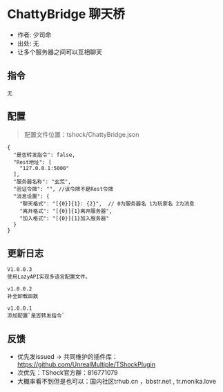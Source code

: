 # ChattyBridge 聊天桥

- 作者: 少司命
- 出处: 无
- 让多个服务器之间可以互相聊天


## 指令
```
无
```
## 配置
> 配置文件位置：tshock/ChattyBridge.json
```json5
{
  "是否转发指令": false,
  "Rest地址": [
    "127.0.0.1:5000"
  ],
  "服务器名称": "玄荒",
  "验证令牌": "", //该令牌不是Rest令牌
  "消息设置": {
    "聊天格式": "[{0}]{1}: {2}",  // 0为服务器名 1为玩家名 2为消息
    "离开格式": "[{0}]{1}离开服务器",
    "加入格式": "[{0}]{1}加入服务器"
  }
}
```

## 更新日志

```
V1.0.0.3
使用LazyAPI实现多语言配置文件。

v1.0.0.2
补全卸载函数

v1.0.0.1
添加配置`是否转发指令`
```


## 反馈
- 优先发issued -> 共同维护的插件库：https://github.com/UnrealMultiple/TShockPlugin
- 次优先：TShock官方群：816771079
- 大概率看不到但是也可以：国内社区trhub.cn ，bbstr.net , tr.monika.love
